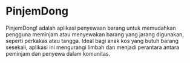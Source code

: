 # PinjemDong
PinjemDong! adalah aplikasi penyewaan barang untuk memudahkan pengguna meminjam atau menyewakan barang yang jarang digunakan, seperti perkakas atau tangga. Ideal bagi anak kos yang butuh barang sesekali, aplikasi ini mengurangi limbah dan menjadi perantara antara peminjam dan penyewa dalam komunitas.
